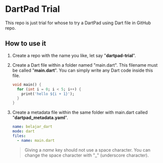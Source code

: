 # DartPad Trial
This repo is just trial for whose to try a DartPad using Dart file in GitHub repo.

## How to use it
1. Create a repo with the name you like, let say "**dartpad-trial**".
2. Create a Dart file within a folder named "main.dart". This filename must be called "**main.dart**". You can simply write any Dart code inside this file.
    ```dart
    void main() {
      for (int i = 0; i < 5; i++) {
        print('hello ${i + 1}');
      }
    }
    ```
3. Create a metadata file within the same folder with main.dart called "**dartpad_metadata.yaml**".
    ```yaml
    name: belajar_dart
    mode: dart
    files:
      - name: main.dart
    ```
    
    > Giving a *name* key should not use a space character. You can change the space character with "_" (underscore character).
